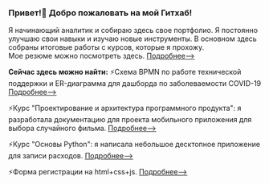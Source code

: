 ### Привет!👋 Добро пожаловать на мой Гитхаб!

Я начинающий аналитик и собираю здесь свое портфолио. Я постоянно улучшаю свои навыки и изучаю новые инструменты. В основном здесь собраны итоговые работы с курсов, которые я прохожу.                    
Мое резюме можно посмотреть здесь. [Подробнее-->](https://github.com/fdvnsts/fdvnsts/blob/main/CV.md)

**Сейчас здесь можно найти:**
⚡Схема BPMN по работе технической поддержки и ER-диаграмма для дашборда по заболеваемости COVID-19 [Подробнее-->](https://github.com/fdvnsts/Portfolio/blob/main/README.md)

⚡Курс "Проектирование и архитектура программного продукта": я разработала документацию для проекта мобильного приложения для выбора случайного фильма. [Подробнее-->](https://github.com/fdvnsts/Portfolio/wiki/%D0%A2%D1%80%D0%B5%D0%B1%D0%BE%D0%B2%D0%B0%D0%BD%D0%B8%D1%8F-%D0%BA-%D0%BF%D1%80%D0%B8%D0%BB%D0%BE%D0%B6%D0%B5%D0%BD%D0%B8%D1%8E)

⚡Курс "Основы Python": я написала небольшое десктопное приложение для записи расходов. [Подробнее-->](https://github.com/fdvnsts/expense-tracker)

⚡Форма регистрации на html+css+js. [Подробнее-->](https://github.com/fdvnsts/minimal-form/)

<!--
**fdvnsts/fdvnsts** is a ✨ _special_ ✨ repository because its `README.md` (this file) appears on your GitHub profile.

Here are some ideas to get you started:

- 🔭 I’m currently working on ...
- 🌱 I’m currently learning ...
- 👯 I’m looking to collaborate on ...
- 🤔 I’m looking for help with ...
- 💬 Ask me about ...
- 📫 How to reach me: ...
- 😄 Pronouns: ...
- ⚡ Fun fact: ...
-->

